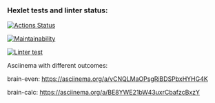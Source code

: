 ### Hexlet tests and linter status:
[![Actions Status](https://github.com/sskam12/python-project-lvl1/workflows/hexlet-check/badge.svg)](https://github.com/sskam12/python-project-lvl1/actions)

[![Maintainability](https://api.codeclimate.com/v1/badges/df3efe87bc8c1eb9d94c/maintainability)](https://codeclimate.com/github/sskam12/python-project-lvl1/maintainability)

[![Linter test](https://github.com/sskam12/python-project-lvl1/actions/workflows/linter-test.yml/badge.svg)](https://github.com/sskam12/python-project-lvl1/actions/workflows/linter-test.yml)

Asciinema with different outcomes:

brain-even: https://asciinema.org/a/vCNQLMaOPsgRiBDSPbxHYHG4K

brain-calc: https://asciinema.org/a/BE8YWE21bW43uxrCbafzcBxzY
